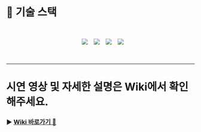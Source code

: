 # 🔧 기술 스택
<br>
<div align="center">
    <br>
    &nbsp;&nbsp;&nbsp;<img src="https://img.shields.io/badge/html5-%23E34F26?style=flat&logo=html5&logoColor=white">
    &nbsp;&nbsp;&nbsp;<img src="https://img.shields.io/badge/css3-%231572B6?style=flat&logo=css3&logoColor=white">
    &nbsp;&nbsp;&nbsp;<img src="https://img.shields.io/badge/javascript-%23323330?style=flat&logo=javascript&logoColor=%23F7DF1E">
    &nbsp;&nbsp;&nbsp;<img src="https://img.shields.io/badge/vue.js-%2335495e?style=flat&logo=vuedotjs&logoColor=%234FC08D">
    <br>
</div>
<br><br>


---

# 시연 영상 및 자세한 설명은 Wiki에서 확인해주세요. 

### ▶ [**Wiki 바로가기 📖**](https://github.com/beyond-sw-camp/be06-fin-SimKids-Dealivery/wiki/%EA%B8%B0%EB%8A%A5-%EC%8B%9C%EC%97%B0-%EC%98%81%EC%83%81)

